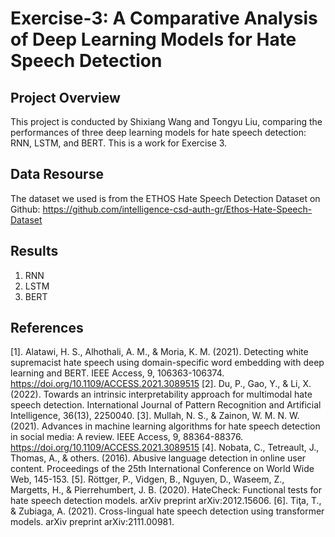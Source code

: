 # Exercise-3: A Comparative Analysis of Deep Learning Models for Hate Speech Detection
## Project Overview
This project is conducted by Shixiang Wang and Tongyu Liu, comparing the performances of three deep learning models for hate speech detection: RNN, LSTM, and BERT. This is a work for Exercise 3.

## Data Resourse
The dataset we used is from the ETHOS Hate Speech Detection Dataset on Github: https://github.com/intelligence-csd-auth-gr/Ethos-Hate-Speech-Dataset

## Results
1. RNN
2. LSTM
3. BERT

## References
[1]. Alatawi, H. S., Alhothali, A. M., & Moria, K. M. (2021). Detecting white supremacist hate speech using domain-specific word embedding with deep learning and BERT. IEEE Access, 9, 106363-106374. https://doi.org/10.1109/ACCESS.2021.3089515
[2]. Du, P., Gao, Y., & Li, X. (2022). Towards an intrinsic interpretability approach for multimodal hate speech detection. International Journal of Pattern Recognition and Artificial Intelligence, 36(13), 2250040.
[3]. Mullah, N. S., & Zainon, W. M. N. W. (2021). Advances in machine learning algorithms for hate speech detection in social media: A review. IEEE Access, 9, 88364-88376. https://doi.org/10.1109/ACCESS.2021.3089515
[4]. Nobata, C., Tetreault, J., Thomas, A., & others. (2016). Abusive language detection in online user content. Proceedings of the 25th International Conference on World Wide Web, 145-153.
[5]. Röttger, P., Vidgen, B., Nguyen, D., Waseem, Z., Margetts, H., & Pierrehumbert, J. B. (2020). HateCheck: Functional tests for hate speech detection models. arXiv preprint arXiv:2012.15606.
[6]. Tiţa, T., & Zubiaga, A. (2021). Cross-lingual hate speech detection using transformer models. arXiv preprint arXiv:2111.00981.
